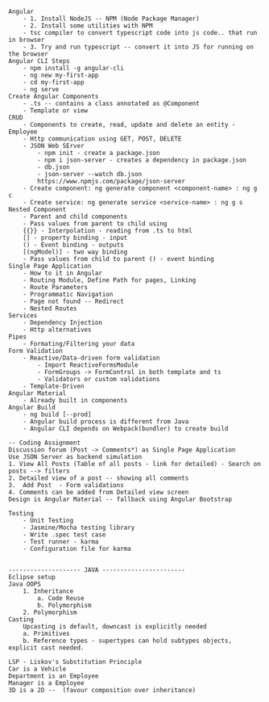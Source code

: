     Angular
        - 1. Install NodeJS -- NPM (Node Package Manager)
        - 2. Install some utilities with NPM
        - tsc compiler to convert typescript code into js code.. that run in browser
        - 3. Try and run typescript -- convert it into JS for running on the browser
    Angular CLI Steps
        - npm install -g angular-cli
        - ng new my-first-app
        - cd my-first-app
        - ng serve
    Create Angular Components 
        - .ts -- contains a class annotated as @Component 
        - Template or view
    CRUD
        - Components to create, read, update and delete an entity - Employee
        - Http communication using GET, POST, DELETE
        - JSON Web SErver
            - npm init - create a package.json
            - npm i json-server - creates a dependency in package.json
            - db.json 
            - json-server --watch db.json
            https://www.npmjs.com/package/json-server
        - Create component: ng generate component <component-name> : ng g c
        - Create service: ng generate service <service-name> : ng g s
    Nested Component 
        - Parent and child components
        - Pass values from parent to child using  
        {{}} - Interpolation - reading from .ts to html
        [] - property binding - input
        () - Event binding - outputs
        [(ngModel)] - two way binding
        - Pass values from child to parent () - event binding
    Single Page Application
        - How to it in Angular
        - Routing Module, Define Path for pages, Linking
        - Route Parameters
        - Programmatic Navigation
        - Page not found -- Redirect
        - Nested Routes
    Services
        - Dependency Injection
        - Http alternatives
    Pipes
        - Formating/Filtering your data
    Form Validation
        - Reactive/Data-driven form validation
            - Import ReactiveFormsModule
            - FormGroups -> FormControl in both template and ts
            - Validators or custom validations
        - Template-Driven
    Angular Material 
        - Already built in components
    Angular Build
        - ng build [--prod]
        - Angular build process is different from Java
        - Angular CLI depends on Webpack(bundler) to create build

    -- Coding Assignment
    Discussion forum (Post -> Comments*) as Single Page Application
    Use JSON Server as backend simulation
    1. View All Posts (Table of all posts - link for detailed) - Search on posts --> filters
    2. Detailed view of a post -- showing all comments
    3.  Add Post  - Form validations
    4. Comments can be added from Detailed view screen
    Design is Angular Material -- fallback using Angular Bootstrap

    Testing
        - Unit Testing
        - Jasmine/Mocha testing library
        - Write .spec test case
        - Test runner - karma
        - Configuration file for karma


    -------------------- JAVA -----------------------
    Eclipse setup
    Java OOPS
        1. Inheritance
            a. Code Reuse
            b. Polymorphism
        2. Polymorphism
    Casting 
        Upcasting is default, downcast is explicitly needed
        a. Primitives
        b. Reference types - supertypes can hold subtypes objects, explicit cast needed.

    LSP - Liskov's Substitution Principle
    Car is a Vehicle
    Department is an Employee
    Manager is a Employee
    3D is a 2D --  (favour composition over inheritance)

    